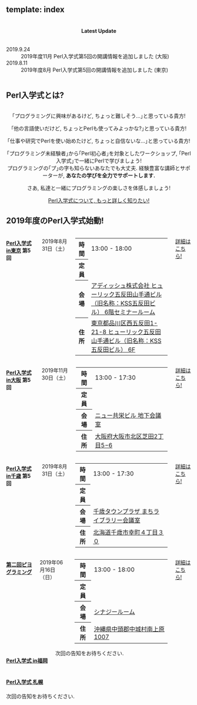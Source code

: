 template: index
---

<section id="homepage-update">
    <div class="row">
        <div class="title column">
            <center>
                <h4>Latest Update</h4>
            </center>
        </div>
        <div class="listed column">
            <dl class="article">
                <dt>2019.9.24</dt>
                <dd>2019年度11月 Perl入学式第5回の開講情報を追加しました (大阪)</dd>
                <dt>2019.8.11</dt>
                <dd>2019年度8月 Perl入学式第5回の開講情報を追加しました (東京)</dd>
            </dl>
        </div>
    </div>
</section>

<section id="homepage-event">
    <div class="row">
        <h2>Perl入学式とは? </h2>
        <div class="large-12 columns">
        </div>
    </div>
    <div class="row">
        <div class="large-12 columns">
            <center>
                <p>｢プログラミングに興味があるけど, ちょっと難しそう...｣と思っている貴方!</p>
                <p>｢他の言語使いだけど, ちょっとPerlも使ってみよっかな?｣と思っている貴方!</p>
                <p>｢仕事や研究でPerlを使い始めたけど, ちょっと自信ないな...｣と思っている貴方!</p>
                <p>
                ｢プログラミング未経験者｣から｢Perl初心者｣を対象としたワークショップ, ｢Perl入学式｣で一緒にPerlで学びましょう!<br>
                プログラミングの｢プ｣の字も知らないあなたでも大丈夫. 経験豊富な講師とサポーターが, <strong>あなたの学びを全力でサポートします.</strong>
                </p>
                <p>さあ, 私達と一緒にプログラミングの楽しさを体感しましょう!</p>
                <center>
                    <a href="<: '/about.html' | uri_for :>" class="button radius">Perl入学式について, もっと詳しく知りたい!</a>
                </center>
            </center>
        </div>
    </div>
    <div class="row headspace-20">
    </div>
</section>

<section id="homepage-event">
    <div class="row">
        <h2>2019年度のPerl入学式始動! </h2>
        <div class="large-12 columns">
        </div>
    </div>
    <!-- 東京 -->
    <div class="row">
        <div class="medium-6 large-6 columns next-event">
            <h4><i class="icon-leaf"></i> <a href="http://perl-entrance-tokyo.connpass.com/">Perl入学式 in東京</a> 第5回</h4>
            <p class="date">
                2019年8月31日（土）
            </p>
<!--
            <div class="notice">
                次回の告知をお待ちください.
            </div>
 -->
                <table class="detail">
                <tr>
                    <th>時間</th>
                    <td>13:00 - 18:00</td>
                </tr>
                <tr>
                    <th>定員</th>
                    <td><span id="tokyo-capacity-information"></span></td>
                </tr>
                <tr>
                    <th>会場</th>
                    <td><a href="http://www.adish.co.jp/about/company_information" target="_blank">アディッシュ株式会社 ヒューリック五反田山手通ビル（旧名称：KSS五反田ビル） 6階セミナールーム</a></td>
                </tr>
                <tr>
                    <th>住所</th>
                    <td><a href="https://www.google.co.jp/maps?q=%E6%9D%B1%E4%BA%AC%E9%83%BD%E5%93%81%E5%B7%9D%E5%8C%BA%E8%A5%BF%E4%BA%94%E5%8F%8D%E7%94%B01-21-8+KSS%E4%BA%94%E5%8F%8D%E7%94%B0%E3%83%93%E3%83%AB6%E9%9A%8E+%E3%82%BB%E3%83%9F%E3%83%8A%E3%83%BC%E3%83%AB%E3%83%BC%E3%83%A01&zoom=17" target="_blank">東京都品川区西五反田1-21-8 ヒューリック五反田山手通ビル（旧名称：KSS五反田ビル） 6F</a></td>
                </tr>
            </table>
            <div class="read-more">
                <p class="event-page">
                    <a href="https://perl-entrance-tokyo.connpass.com/event/137549/" class="button radius expand" target="_blank">詳細はこちら!</a>
                </p>
            </div>
        </div>
        <!-- 大阪 -->
        <div class="medium-6 large-6 columns next-event">
            <h4><i class="icon-leaf"></i> <a href="http://perl-entrance-osaka.connpass.com/">Perl入学式 in大阪</a> 第5回</h4>
            <p class="date">
                2019年11月30日（土）
            </p>
<!--
            <div class="notice">
                次回の告知をお待ちください.
            </div>
 -->
            <table class="detail">
                <tr>
                    <th>時間</th>
                    <td>13:00 - 17:30<br></td>
                </tr>
                    <tr>
                    <th>定員</th>
                    <td><span id="osaka-capacity-information"></span></td>
                </tr>
                <tr>
                    <th>会場</th>
                    <td><a href="http://kyoei-syoji.co.jp/conference/room/new_kyoei_building/index.html" target="_blank">ニュー共栄ビル 地下会議室</a></td>
                </tr>
                <tr>
                    <th>住所</th>
                    <td><a href="https://www.google.co.jp/maps?q=%E5%A4%A7%E9%98%AA%E5%BA%9C%E5%A4%A7%E9%98%AA%E5%B8%82%E5%8C%97%E5%8C%BA%E8%8A%9D%E7%94%B02%E4%B8%81%E7%9B%AE5%E2%88%926" target="_blank">大阪府大阪市北区芝田2丁目5−6</a></td>
                </tr>
            </table>
            <div class="read-more">
                <p class="event-page">
                    <a href="https://perl-entrance-osaka.connpass.com/event/148660/" class="button radius expand" target="_blank">詳細はこちら!</a>
                </p>
            </div>
        </div>
    </div>
    <div class="row">
        <!-- 千歳 -->
        <div class="medium-6 large-6 columns next-event">
            <h4><i class="icon-leaf"></i> <a href="http://perl-entrance-chitose.connpass.com/">Perl入学式 in千歳</a> 第5回</h4>
            <p class="date">
                2019年8月31日（土）
            </p>
<!--
            <div class="notice">
                次回の告知をお待ちください.
            </div>
 -->
            <table class="detail">
                <tr>
                    <th>時間</th>
                    <td>13:00 - 17:30<br></td>
                </tr>
                    <tr>
                    <th>定員</th>
                    <td><span id="chitose-capacity-information"></span></td>
                </tr>
                <tr>
                    <th>会場</th>
                    <td><a href="http://machi-library.org/where/detail/2437/" target="_blank">千歳タウンプラザ まちライブラリー会議室</a></td>
                </tr>
                <tr>
                    <th>住所</th>
                    <td><a href="https://www.google.com/maps/place/%E6%97%A5%E6%9C%AC%E3%80%81%E3%80%92066-0063+%E5%8C%97%E6%B5%B7%E9%81%93%E5%8D%83%E6%AD%B3%E5%B8%82%E5%B9%B8%E7%94%BA%EF%BC%94%E4%B8%81%E7%9B%AE%EF%BC%93%EF%BC%90/@42.824149,141.648958,16z/data=!4m5!3m4!1s0x5f7520a8ae386423:0xa5fc05914ce8fba4!8m2!3d42.824149!4d141.6489575?hl=ja" target="_blank">北海道千歳市幸町４丁目３０</a></td>
                </tr>
            </table>
            <div class="read-more">
                <p class="event-page">
                    <a href="https://perl-entrance-chitose.connpass.com/event/138042/" class="button radius expand" target="_blank">詳細はこちら!</a>
                </p>
            </div>
        </div>
        <!-- 沖縄 -->
        <div class="medium-6 large-6 columns next-event">
            <h4><i class="icon-leaf"></i> <a href="https://perl-entrance-okinawa.connpass.com/">第二回ピヨグラミング</a></h4>
            <p class="date">
                2019年06月16日（日）
            </p>
<!--
            <div class="notice">
                次回の告知をお待ちください.
            </div>
 -->
            <table class="detail">
                <tr>
                    <th>時間</th>
                    <td>13:00 - 18:00</td>
                </tr>
                <tr>
                    <th>定員</th>
                    <td><span id="okinawa-capacity-information"></span></td>
                </tr>
                <tr>
                    <th>会場</th>
                    <td><a href="https://www.synergy-room.com/">シナジールーム</a></td>
                </tr>
                <tr>
                    <th>住所</th>
                    <td><a href="https://www.google.com/maps?ll=26.245294,127.768906&z=16&t=m&hl=ja&gl=US&mapclient=embed&q=%E3%80%92901-2424+%E6%B2%96%E7%B8%84%E7%9C%8C%E4%B8%AD%E9%A0%AD%E9%83%A1%E4%B8%AD%E5%9F%8E%E6%9D%91%E5%8D%97%E4%B8%8A%E5%8E%9F%EF%BC%91%EF%BC%90%EF%BC%90%EF%BC%97" target="_blank">沖縄県中頭郡中城村南上原1007</a></td>
                </tr>
            </table>
            <div class="read-more">
                <p class="event-page">
                    <a href="https://perl-entrance-okinawa.connpass.com/event/133126/" class="button radius expand" target="_blank">詳細はこちら!</a>
                </p>
            </div>
        </div>
    </div>
    <div class="row" style="height: 100px;">
        <!-- 博多 -->
        <div class="medium-6 large-6 columns next-event">
            <h4><i class="icon-leaf"></i> <a href="https://perl-entrance-fukuoka.connpass.com/">Perl入学式 in福岡</a></h4>
            <div class="notice">
                次回の告知をお待ちください.
            </div>
<!--
            <p class="date">
                2019年3月2日（土）
            </p>
            <table class="detail">
                <tr>
                    <th>時間</th>
                    <td>13:00 - 18:00</td>
                </tr>
                <tr>
                    <th>定員</th>
                    <td><span id="fukuoka-capacity-information"></span></td>
                </tr>
                <tr>
                    <th>会場</th>
                    <td><a href="https://fiilse.com/#company">株式会社フィールズ</a></td>
                </tr>
                <tr>
                    <th>住所</th>
                    <td>
                        <a href="https://www.google.com/maps?ll=33.592315,130.402187&z=16&t=m&hl=ja&gl=US&mapclient=embed&q=%E7%A6%8F%E5%B2%A1%E7%9C%8C%E7%A6%8F%E5%B2%A1%E5%B8%82%E4%B8%AD%E5%A4%AE%E5%8C%BA%E5%A4%A9%E7%A5%9E1-15-2(%E7%AC%AC6%E6%98%8E%E6%98%9F%E3%83%93%E3%83%AB6F)" target="_blank">福岡県福岡市中央区天神1-15-2(第6明星ビル7F)</a>
                    </td>
                </tr>
            </table>
            <div class="read-more">
                <p class="event-page">
                    <a href="https://perl-entrance-fukuoka.connpass.com/event/118393/" class="button radius expand" target="_blank">詳細はこちら!</a>
                </p>
            </div>
-->
        </div>
        <div>
            <h4><i class="icon-leaf"></i> <a href="https://perl-entrance-sapporo.connpass.com/">Perl入学式 札幌</a></h4>
            <div class="notice">
                次回の告知をお待ちください.
            </div>
<!--
            <p class="date">
                2019年2月23日（土）
            </p>
            <table class="detail">
                <tr>
                    <th>時間</th>
                    <td>13:00 - 17:00</td>
                </tr>
                <tr>
                    <th>定員</th>
                    <td><span id="sapporo-capacity-information"></span></td>
                </tr>
                <tr>
                    <th>会場</th>
                    <td>札幌カフェ5F</td>
                </tr>
                <tr>
                    <th>住所</th>
                    <td><a href="https://www.google.com/maps/place/%E6%97%A5%E6%9C%AC%E3%80%81%E3%80%92060-0808+%E5%8C%97%E6%B5%B7%E9%81%93%E6%9C%AD%E5%B9%8C%E5%B8%82%E5%8C%97%E5%8C%BA%E5%8C%97%EF%BC%98%E6%9D%A1%E8%A5%BF%EF%BC%95%E4%B8%81%E7%9B%AE%EF%BC%92%E2%88%92%EF%BC%93/@43.070375,141.347715,16z/data=!4m5!3m4!1s0x5f0b290bab931abd:0x4b482f7e70bcb520!8m2!3d43.0703752!4d141.3477153?hl=ja" target="_blank">北海道札幌市北区北８条西５丁目２-３</a></td>
                </tr>
            </table>
            <div class="read-more">
                <p class="event-page">
                    <a href="https://perl-entrance-sapporo.connpass.com/event/117625/" class="button radius expand" target="_blank">詳細はこちら!</a>
                </p>
            </div>
        </div>
 -->
    </div>
    <div class="row headspace-20"></div>
</section>

<script src="http://code.jquery.com/jquery.js"></script>
<script type="text/javascript">
  var PerlEntrance = {
    "zusaar_event_id": {
    },
    "atndbeta_event_id": {
    },
    // 自動で生成されます！ line: 221
    "connpass_event_id": {
    },
    "doorkeeper_event_id": {
    },
    "zusaar_api_endpoint_url": "http://www.zusaar.com/api/event/",
    "atndbeta_api_endpoint_url": "http://api.atnd.org/events/",
    "connpass_api_endpoint_url": "https://connpass.com/api/v1/event/",
    "doorkeeper_api_endpoint_url": "http://api.doorkeeper.jp/events/"
  };
  function keys(hash) {
    var keys = [];
    for ( var key in hash ) keys.push(key);
    return keys;
  }

  // Zusaar
  $(document).ready(function(){
    var endpoint_url = PerlEntrance.zusaar_api_endpoint_url;
    $.each(keys(PerlEntrance.zusaar_event_id), function(index, region){
      var $info_container = $("#"+region+"-capacity-information"),
          get_url = endpoint_url+"?event_id="+PerlEntrance.zusaar_event_id[region]+"&format=jsonp";
      if ( !$info_container[0] ) return;
      $.ajax({
        url: get_url,
        type: "GET",
        dataType: "jsonp",
        success: function(json) {
          var event = json.event[0],
              waiting  = event["waiting"],  // 補欠者
              accepted = event["accepted"], // 参加者
              limit    = event["limit"];    // 定員
          if ( typeof waiting !== "undefined" && typeof accepted !== "undefined" && typeof limit !== "undefined" ) {
            $info_container.html(limit+"人 (現在"+accepted+"名参加, "+waiting+"名補欠)");
          } else {
            $info_container.html("(データ取得ができませんでした)");
          }
        }
      });
    });
  });

  // ATND beta
  $(document).ready(function(){
    var endpoint_url = PerlEntrance.atndbeta_api_endpoint_url;
    $.each(keys(PerlEntrance.atndbeta_event_id), function(index, region){
      var $info_container = $("#"+region+"-capacity-information"),
          get_url = endpoint_url+"?event_id="+PerlEntrance.atndbeta_event_id[region]+"&format=jsonp";
      if ( !$info_container[0] ) return;
      $.ajax({
        url: get_url,
        type: "GET",
        dataType: "jsonp",
        success: function(json) {
          var event = json.events[0].event,
              waiting  = event["waiting"],  // 補欠者
              accepted = event["accepted"], // 参加者
              limit    = event["limit"];    // 定員
          if ( typeof waiting !== "undefined" && typeof accepted !== "undefined" && typeof limit !== "undefined" ) {
            $info_container.html(limit+"人 (現在"+accepted+"名参加, "+waiting+"名補欠)");
          } else {
            $info_container.html("(データ取得ができませんでした)");
          }
        }
      });
    });
  });

  // Connpass
  $(document).ready(function(){
    var endpoint_url = PerlEntrance.connpass_api_endpoint_url;
    $(".row .event-page a").each(function(i, v) {
        var matches = $(v).attr("href").match(/perl-entrance-([a-z]+?)\.connpass\.com\/event\/([0-9]+)\/?$/)
        if (matches)
            PerlEntrance["connpass_event_id"][matches[1]] = matches[2]
    })
    $.each(keys(PerlEntrance.connpass_event_id), function(index, region){
      var $info_container = $("#"+region+"-capacity-information"),
          get_url = endpoint_url+"?event_id="+PerlEntrance.connpass_event_id[region]+"&format=json";
      if ( !$info_container[0] ) return;
      $.ajax({
        url: get_url,
        type: "GET",
        dataType: "jsonp",
        success: function(json) {
          var event = json.events[0],
              waiting  = event["waiting"],  // 補欠者
              accepted = event["accepted"], // 参加者
              limit    = event["limit"];    // 定員
          if ( typeof waiting !== "undefined" && typeof accepted !== "undefined" && typeof limit !== "undefined" ) {
            $info_container.html(limit+"人 (現在"+accepted+"名参加, "+waiting+"名補欠)");
          } else {
            $info_container.html("(データ取得ができませんでした)");
          }
        }
      });
    });
  });

  // Doorkeeper
  $(document).ready(function(){
    var endpoint_url = PerlEntrance.doorkeeper_api_endpoint_url;
    $.each(keys(PerlEntrance.doorkeeper_event_id), function(index, region){
      var $info_container = $("#"+region+"-capacity-information"),
          get_url = endpoint_url+PerlEntrance.doorkeeper_event_id[region];
      if ( !$info_container[0] ) return;
      $.ajax({
        url: get_url,
        type: "GET",
        dataType: "jsonp",
        success: function(json) {
          var event = json.event,
              waiting  = event["waitlisted"],   // 補欠者
              accepted = event["participants"], // 参加者
              limit    = event["ticket_limit"]; // 定員
          if ( typeof waiting !== "undefined" && typeof accepted !== "undefined" && typeof limit !== "undefined" ) {
            $info_container.html(limit+"人 (現在"+accepted+"名参加, "+waiting+"名補欠)");
          } else {
            $info_container.html("(データ取得ができませんでした)");
          }
        }
      });
    });
  });

</script>
